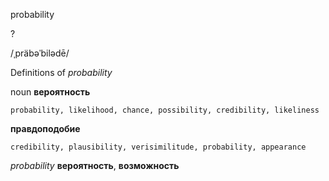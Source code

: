 probability

?

/ˌpräbəˈbilədē/

Definitions of _probability_

noun
**вероятность**

    probability, likelihood, chance, possibility, credibility, likeliness
**правдоподобие**

    credibility, plausibility, verisimilitude, probability, appearance

_probability_
**вероятность**, **возможность**